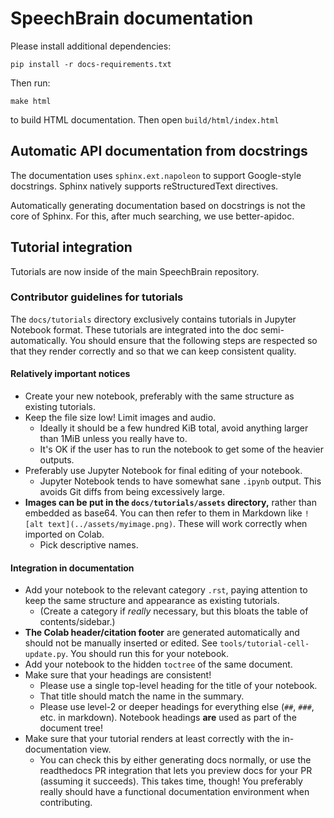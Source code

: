 # SpeechBrain documentation

Please install additional dependencies:

```
pip install -r docs-requirements.txt
```

Then run:
```
make html
```
to build HTML documentation. Then open `build/html/index.html`

## Automatic API documentation from docstrings

The documentation uses `sphinx.ext.napoleon` to support Google-style
docstrings. Sphinx natively supports reStructuredText directives.

Automatically generating documentation based on docstrings is not the
core of Sphinx. For this, after much searching, we use better-apidoc.

## Tutorial integration

Tutorials are now inside of the main SpeechBrain repository.

### Contributor guidelines for tutorials

The `docs/tutorials` directory exclusively contains tutorials in Jupyter Notebook format. These tutorials are integrated into the doc semi-automatically. You should ensure that the following steps are respected so that they render correctly and so that we can keep consistent quality.

#### Relatively important notices

- Create your new notebook, preferably with the same structure as existing tutorials.
- Keep the file size low! Limit images and audio.
  - Ideally it should be a few hundred KiB total, avoid anything larger than 1MiB unless you really have to.
  - It's OK if the user has to run the notebook to get some of the heavier outputs.
- Preferably use Jupyter Notebook for final editing of your notebook.
  - Jupyter Notebook tends to have somewhat sane `.ipynb` output. This avoids Git diffs from being excessively large.
- **Images can be put in the `docs/tutorials/assets` directory,** rather than embedded as base64. You can then refer to them in Markdown like `![alt text](../assets/myimage.png)`. These will work correctly when imported on Colab.
  - Pick descriptive names.

#### Integration in documentation

- Add your notebook to the relevant category `.rst`, paying attention to keep the same structure and appearance as existing tutorials.
  - (Create a category if _really_ necessary, but this bloats the table of contents/sidebar.)
- **The Colab header/citation footer** are generated automatically and should not be manually inserted or edited. See `tools/tutorial-cell-update.py`. You should run this for your notebook.
- Add your notebook to the hidden `toctree` of the same document.
- Make sure that your headings are consistent!
  - Please use a single top-level heading for the title of your notebook.
  - That title should match the name in the summary.
  - Please use level-2 or deeper headings for everything else (`##`, `###`, etc. in markdown). Notebook headings **are** used as part of the document tree!
- Make sure that your tutorial renders at least correctly with the in-documentation view.
  - You can check this by either generating docs normally, or use the readthedocs PR integration that lets you preview docs for your PR (assuming it succeeds). This takes time, though! You preferably really should have a functional documentation environment when contributing.